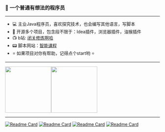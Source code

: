 ### 👋 一个普通有想法的程序员

---

- 💻 主业Java程序员，喜欢探究技术，也会编写其他语言，写脚本
- 🚀 开源多个项目，包含段不限于：Idea插件，浏览器插件，油猴插件
- 📺 b站: [闭关修炼啊哈](https://space.bilibili.com/386045526)
- 📟 脚本网站：[智能课程](http://smartcourse.ltd/)
- ⭐ 如果项目对你有帮助，记得点个start哟 ⭐

---
<img align="" height="150px" src="https://github-readme-stats.vercel.app/api?username=yangfeng20&hide_title=true&show_icons=true&theme=dracula&count_private=true&bg_color=0,76a6a7,c2ce58,d9ac8a&locale=cn"/><img align="" height="150px" src="https://github-readme-stats.vercel.app/api/top-langs/?username=yangfeng20&hide_title=true&layout=compact&hide=kotlin,css&bg_color=0,69d8d9,c2ce58,c38fdc&theme=graywhite&locale=cn" />

---


[![Readme Card](https://github-readme-stats.vercel.app/api/pin/?username=yangfeng20&repo=boss_batch_push&bg_color=0,69d8d9,c2ce58,c38fdc&theme=graywhite)](https://github.com/yangfeng20/boss_batch_push)
[![Readme Card](https://github-readme-stats.vercel.app/api/pin/?username=yangfeng20&repo=smart-config&bg_color=0,69d8d9,c2ce58,c38fdc&theme=graywhite)](https://github.com/yangfeng20/smart-config)
[![Readme Card](https://github-readme-stats.vercel.app/api/pin/?username=yangfeng20&repo=peek_request_header&bg_color=0,69d8d9,c2ce58,c38fdc&theme=graywhite)](https://github.com/yangfeng20/peek_request_header)
[![Readme Card](https://github-readme-stats.vercel.app/api/pin/?username=yangfeng20&repo=model-transition&bg_color=0,69d8d9,c2ce58,c38fdc&theme=graywhite)](https://github.com/yangfeng20/model-transition)
